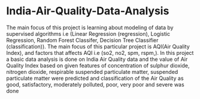# India-Air-Quality-Data-Analysis

The main focus of this project is learning about modeling of data by supervised algorithms i.e (Linear Regression (regression), Logistic Regression, Random Forest Classifer, Decision Tree Classifier (classification)). The main focus of this particular project is AQI(Air Quality Index), and factors that affects AQI i.e (so2, no2, spm, rspm,). In this project a basic data analysis is done on India Air Quality data and the value of Air Quality Index based on given features of concentration of sulphur dioxide, nitrogen dioxide, respirable suspended particulate matter, suspended particulate matter were predicted and classification of the Air Quality as good, satisfactory, moderately polluted, poor, very poor and severe was done
